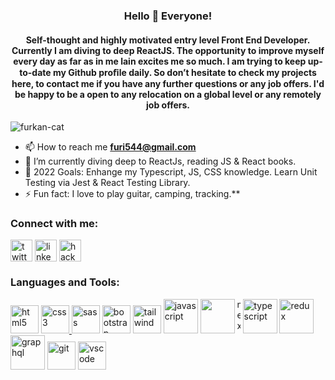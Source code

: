 <h3 align="center">Hello 👋 Everyone!</h1>
<h4 align="center">Self-thought and highly motivated entry level Front End Developer. Currently I am diving to deep ReactJS. The opportunity to improve myself
every day as far as in me lain excites me so much. I am trying to keep up-to-date my Github
proﬁle daily. So don’t hesitate to check my projects here, to contact me if you have any further questions or any job offers. I'd be happy to be a open to any relocation on a global level or any remotely job offers.</h4>

<p align="left"> <img src="https://komarev.com/ghpvc/?username=insomniumferum&label=Profile%20views&color=0e75b6&style=flat" alt="furkan-cat" /> </p>

- 📫 How to reach me **furi544@gmail.com**
- 🌱 I’m currently diving deep to ReactJs, reading JS & React books.
- 🥅 2022 Goals: Enhange my Typescript, JS, CSS knowledge. Learn Unit Testing via Jest & React Testing Library.
- ⚡ Fun fact: I love to play guitar, camping, tracking.**

<h3 align="left">Connect with me:</h3>
<a href="//twitter.com/furkancat" target="blank"><img align="center" src="https://skillicons.dev/icons?i=twitter" alt="twitter" height="35" width="35" /></a>
<a href="https://www.linkedin.com/in/furkan-%C3%A7at-20174216/" target="blank"><img align="center" src="https://skillicons.dev/icons?i=linkedin" alt="linkedin" height="35" width="35" /></a>
<a href="https://www.hackerrank.com/furi544" target="blank"><img align="center" src="https://raw.githubusercontent.com/rahuldkjain/github-profile-readme-generator/master/src/images/icons/Social/hackerearth.svg" alt="hackerrank" height="35" width="35" /></a>
<h3 align="left">Languages and Tools:</h3>
<p align="left">
<a href="https://html.spec.whatwg.org/multipage/" target="_blank"><img src="https://skillicons.dev/icons?i=html" alt="html5" width="45" height="45"/></a> 
<a href="https://www.w3schools.com/css/" target="_blank"><img src="https://skillicons.dev/icons?i=css" alt="css3" width="45" height="45"/><a href="https://sass-lang.com" target="_blank"> <img src="https://skillicons.dev/icons?i=sass" alt="sass" width="45" height="45"/></a>
<a href="https://getbootstrap.com/" target="_blank"><img src="https://skillicons.dev/icons?i=bootstrap" alt="bootstrap" width="45" height="45"/></a>
  <a href="https://tailwindcss.com" target="_blank"><img src="https://skillicons.dev/icons?i=tailwind" alt="tailwind" width="45" height="45"/></a>
<a href="https://developer.mozilla.org/en-US/docs/Web/JavaScript" target="_blank"><img src="https://skillicons.dev/icons?i=js" alt="javascript" width="55" height="55"/></a>
<a href="https://reactjs.org" target="_blank"><img width="55" height="55" src="https://skillicons.dev/icons?i=react"></a>
<a align="left"><a href="https://nextjs.org" target="_blank"><img src="https://skillicons.dev/icons?i=nextjs" alt="nextjs" width="5" height="55"/></a>
<a href="https://www.typescriptlang.org" target="_blank"><img src="https://skillicons.dev/icons?i=ts" alt="typescript" width="55" height="55"/></a>
<a href="https://redux.js.org" target="_blank"><img src="https://skillicons.dev/icons?i=redux" alt="redux" width="55" height="55"/></a>
<a href="https://graphql.org" target="_blank"><img src="https://skillicons.dev/icons?i=graphql" alt="graphql" width="55" height="55"/></a>
<a href="https://git-scm.com/" target="_blank"><img src="https://skillicons.dev/icons?i=git" alt="git" width="45" height="45"/></a>
<a href="https://code.visualstudio.com" target="_blank"><img src="https://skillicons.dev/icons?i=vscode" alt="vscode" width="45" height="45"/></a>
